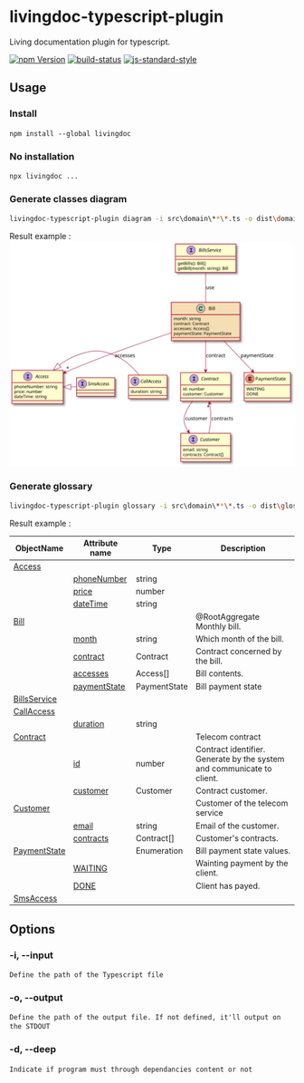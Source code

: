 # livingdoc-typescript-plugin

Living documentation plugin for typescript.

[![npm Version](https://img.shields.io/npm/v/livingdoc-typescript-plugin.svg)](https://www.npmjs.com/package/livingdoc-typescript-plugin)
[![build-status](https://travis-ci.org/jboz/living-documentation.svg?branch=master)](https://travis-ci.org/jboz/livingdoc-typescript-plugin)
[![js-standard-style](https://img.shields.io/badge/code%20style-standard-brightgreen.svg?style=flat)](https://github.com/feross/standard)

## Usage

### Install

```shell
npm install --global livingdoc
```

### No installation

```shell
npx livingdoc ...
```

### Generate classes diagram

```bash
livingdoc-typescript-plugin diagram -i src\domain\**\*.ts -o dist\domain-classes.svg
```

Result example :
<img src="./docs/diagram.svg">

### Generate glossary

```bash
livingdoc-typescript-plugin glossary -i src\domain\**\*.ts -o dist\glossary.md
```

Result example :

| ObjectName                   | Attribute name               | Type         | Description                                                               |
| ---------------------------- | ---------------------------- | ------------ | ------------------------------------------------------------------------- |
| [Access](Access)             |                              |              |                                                                           |
|                              | [phoneNumber](phoneNumber)   | string       |                                                                           |
|                              | [price](price)               | number       |                                                                           |
|                              | [dateTime](dateTime)         | string       |                                                                           |
| [Bill](Bill)                 |                              |              | @RootAggregate<br>Monthly bill.                                           |
|                              | [month](month)               | string       | Which month of the bill.                                                  |
|                              | [contract](contract)         | Contract     | Contract concerned by the bill.                                           |
|                              | [accesses](accesses)         | Access[]     | Bill contents.                                                            |
|                              | [paymentState](paymentState) | PaymentState | Bill payment state                                                        |
| [BillsService](BillsService) |                              |              |                                                                           |
| [CallAccess](CallAccess)     |                              |              |                                                                           |
|                              | [duration](duration)         | string       |                                                                           |
| [Contract](Contract)         |                              |              | Telecom contract                                                          |
|                              | [id](id)                     | number       | Contract identifier.<br>Generate by the system and communicate to client. |
|                              | [customer](customer)         | Customer     | Contract customer.                                                        |
| [Customer](Customer)         |                              |              | Customer of the telecom service                                           |
|                              | [email](email)               | string       | Email of the customer.                                                    |
|                              | [contracts](contracts)       | Contract[]   | Customer's contracts.                                                     |
| [PaymentState](PaymentState) |                              | Enumeration  | Bill payment state values.                                                |
|                              | [WAITING](WAITING)           |              | Wainting payment by the client.                                           |
|                              | [DONE](DONE)                 |              | Client has payed.                                                         |
| [SmsAccess](SmsAccess)       |                              |              |                                                                           |

## Options

### -i, --input <path>

    Define the path of the Typescript file

### -o, --output <path>

    Define the path of the output file. If not defined, it'll output on the STDOUT

### -d, --deep <boolean>

    Indicate if program must through dependancies content or not
